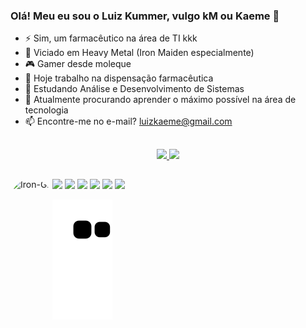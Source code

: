 ### Olá! Meu eu sou o Luiz Kummer, vulgo kM ou Kaeme 🤘

- ⚡ Sim, um farmacêutico na área de TI kkk
- 🎼 Viciado em Heavy Metal (Iron Maiden especialmente)
- 🎮 Gamer desde moleque
- 🔭 Hoje trabalho na dispensação farmacêutica
- 🌱 Estudando Análise e Desenvolvimento de Sistemas
- 🤔 Atualmente procurando aprender o máximo possível na área de tecnologia
- 📫 Encontre-me no e-mail? luizkaeme@gmail.com

##

<div align="center">
  <a href="https://github.com/LuizKM">
  <img height="42%" src="https://github-readme-stats.vercel.app/api?username=LuizKM&show_icons=true&theme=dark&include_all_commits=true&count_private=true"/>
  <img height="50%" src="https://github-readme-stats.vercel.app/api/top-langs/?username=LuizKM&layout=compact&langs_count=7&theme=dark"/>
</div>

##

 <div> 
  <a href="https://www.facebook.com/LuizKummer/" target="_blank"><img src="https://img.shields.io/badge/Facebook-1877F2?style=for-the-badge&logo=facebook&logoColor=white" target="_blank"></a>
  <a href="https://www.instagram.com/luizkummer" target="_blank"><img src="https://img.shields.io/badge/-Instagram-%23E4405F?style=for-the-badge&logo=instagram&logoColor=white" target="_blank"></a>
 	<a href="https://www.twitch.tv/kmmrzera" target="_blank"><img src="https://img.shields.io/badge/Twitch-9146FF?style=for-the-badge&logo=twitch&logoColor=white" target="_blank"></a>
  <a href="https://discord.gg/CgZus2Dy" target="_blank"><img src="https://img.shields.io/badge/Discord-7289DA?style=for-the-badge&logo=discord&logoColor=white" target="_blank"></a> 
  <a href = "mailto:luizkaeme@gmail.com"><img src="https://img.shields.io/badge/-Gmail-%23333?style=for-the-badge&logo=gmail&logoColor=white" target="_blank"></a>
  <a href="https://www.linkedin.com/in/luiz-kummer-45b1076a/" target="_blank"><img src="https://img.shields.io/badge/-LinkedIn-%230077B5?style=for-the-badge&logo=linkedin&logoColor=white" target="_blank"></a>
   <img align="left" alt="Iron-Gif" height="150" style="border-radius:50px;" src="http://1.bp.blogspot.com/-0UkFPYRnh-E/U1-ljpNoxvI/AAAAAAAAC3c/rYXkJTweYfE/s1600/ir+7.gif?width=676&height=676">
     
  ![Snake animation](https://github.com/LuizKM/LuizKM/blob/output/github-contribution-grid-snake.svg)
     
</div>
  
  
  


